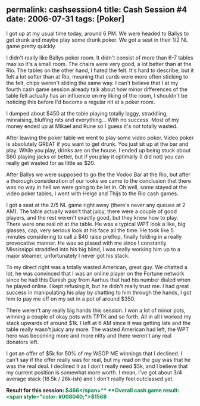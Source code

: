 permalink: cashsession4
title: Cash Session #4
date: 2006-07-31
tags: [Poker]
---
I got up at my usual time today, around 6 PM. We were headed to Ballys to get drunk and maybe play some drunk poker. We got a seat in their 1/2 NL game pretty quickly.

I didn't really like Ballys poker room. It didn't consist of more than 6-7 tables max so it's a small room. The chairs were very good, a lot better than at the Rio. The tables on the other hand, I hated the felt. It's hard to describe, but it felt a lot softer than at Rio, meaning that cards were more often sticking to the felt, chips weren't sliding the same way. I can't believe that I at my fourth cash game session already talk about how minor differences of the table felt actually has an influence on my liking of the room, I shouldn't be noticing this before I'd become a regular nit at a poker room.

I dumped about $450 at the table playing totally laggy, straddling, minraising, bluffing nits and everything... With no success. Most of my money ended up at Mikael and Rune so I guess it's not totally wasted.

After leaving the poker table we went to play some video poker. Video poker is absolutely GREAT if you want to get drunk. You just sit up at the bar and play. While you play, drinks are on the house. I ended up being stuck about $60 playing jacks or better, but if you play it optimally (I did not) you can really get wasted for as little as $20.

After Ballys we were supposed to go the the Vodoo Bar at the Rio, but after a thorough consideration of our looks we came to the conclusion that there was no way in hell we were going to be let in. Oh well, some stayed at the video poker tables, I went with Helge and Thijs to the Rio cash games.

I got a seat at the 2/5 NL game right away (there's never any queues at 2 AM). The table actually wasn't that juicy, there were a couple of good players, and the rest weren't exactly good, but they knew how to play. There were one real nit at the table. He was a typical WPT look a like, big glasses, cap, very serious look at his face all the time. He took like 5 minutes considering to call a $40 raise preflop, finally folding in a really provocative manner. He was so pissed with me since I constantly Mississippi straddled into his big blind, I was really working him up to a major steamer, unfortunately I never got his stack.

To my direct right was a totally wasted American, great guy. We chatted a lot, he was convinced that I was an online player on the Fortune network since he had this Danish guy from Aarhus that had his number dialed when he played online. I kept refusing it, but he didn't really trust me. I had great success in manipulating his play by chatting to him through the hands, I got him to pay me off on my set in a pot of around $350.

There weren't any really big hands this session. I won a lot of minor pots, winning a couple of okay pots with TPTK and so forth. All in all I worked my stack upwards of around $1k. I left at 6 AM since it was getting late and the table really wasn't juicy any more. The wasted American had left, the WPT hero was becoming more and more nitty and there weren't any real donators left.

I got an offer of $5k for 50% of my WSOP ME winnings that I declined. I can't say if the offer really was for real, but my read on the guy was that he was the real deal. I declined it as I don't really need $5k, and I believe that my current position is somewhat more worth. I mean, I've got about 3/4 average stack (18.5k / 26k-ish) and I don't really feel outclassed yet.

**Result for this session: <span style="color: #008040;">$466</span>**  
**Overall cash game result: <span style="color: #008040;">$1568</span>**
